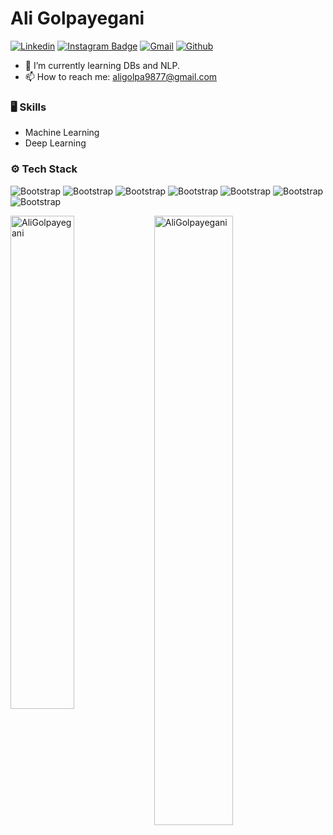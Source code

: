 # Ali Golpayegani

[![Linkedin](https://img.shields.io/badge/-LinkedIn-blue?style=flat&logo=Linkedin&logoColor=white)](https://www.linkedin.com/in/ali-golpayegani-b34778193/)
[![Instagram Badge](https://img.shields.io/badge/-Instagram-purple?logo=instagram&logoColor=white&link=https://instagram.com/ali.hejazzii/)](https://www.instagram.com/ali_golpayeganii)
[![Gmail](https://img.shields.io/badge/-Gmail-c14438?style=flat&logo=Gmail&logoColor=white)](mailto:aligolpa9877@gmail.com)
[![Github](https://img.shields.io/github/followers/AliGolpayegani?label=Follow&style=social)](https://github.com/AliGolpayegani)

- 🤔 I’m currently learning DBs and NLP.
- 📫 How to reach me: aligolpa9877@gmail.com


### 🖥 Skills

- Machine Learning
- Deep Learning

### ⚙️ Tech Stack

![Bootstrap](https://img.shields.io/badge/-Python-05122A?style=flat-square&logo=Python&color=353535) ![Bootstrap](https://img.shields.io/badge/-TensorFlow-05122A?style=flat-square&logo=TensorFlow&color=353535) ![Bootstrap](https://img.shields.io/badge/-Scikit%20Learn-05122A?style=flat-square&logo=Scikit-Learn&color=353535) ![Bootstrap](https://img.shields.io/badge/-Pandas-05122A?style=flat-square&logo=Pandas&color=353535) ![Bootstrap](https://img.shields.io/badge/-Numpy-05122A?style=flat-square&logo=Numpy&color=353535) ![Bootstrap](https://img.shields.io/badge/-Matplotlib-05122A?style=flat-square&logo=Matplotlib&color=353535) ![Bootstrap](https://img.shields.io/badge/-Visual%20Studio%20Code-05122A?style=flat-square&logo=Visual-Studio-Code&color=353535)

<div>
  <img width="45%" align="left" src="https://github-readme-stats.vercel.app/api/top-langs?username=AliGolpayegani&show_icons=true&locale=en&layout=compact" alt="AliGolpayegani" />
  <img width="50%"  src="https://github-readme-streak-stats.herokuapp.com/?user=AliGolpayegani&" alt="AliGolpayegani" />
</div>

